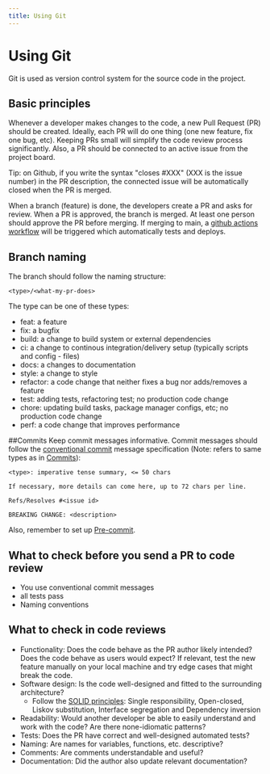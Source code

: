 ```yaml
---
title: Using Git
---
```


Using Git
=============

Git is used as version control system for the source code in the project.



## Basic principles
Whenever a developer makes changes to the code, a new Pull Request (PR) should be created. Ideally, each PR will do one thing (one new feature, fix one bug, etc). Keeping PRs small will simplify the code review process significantly. Also, a PR should be connected to an active issue from the project board.


Tip: on Github, if you write the syntax "closes #XXX" (XXX is the issue number) in the PR description, the connected issue will be automatically closed when the PR is merged.

When a branch (feature) is done, the developers create a PR and asks for review. When a PR is approved, the branch is merged. At least one person should approve the PR before merging. If merging to main, a [github actions workflow](github-actions.md) will be triggered which automatically tests and deploys.


## Branch naming
The branch should follow the naming structure:

```
<type>/<what-my-pr-does>
```
The type can be one of these types:
* feat: a feature
* fix: a bugfix
* build: a change to build system or external dependencies
* ci: a change to continous integration/delivery setup (typically scripts and config - files)
* docs: a changes to documentation
* style: a change to style 
* refactor: a code change that neither fixes a bug nor adds/removes a feature
* test: adding tests, refactoring test; no production code change
* chore: updating build tasks, package manager configs, etc; no production code change
* perf: a code change that improves performance

##Commits
Keep commit messages informative.
Commit messages should follow the [conventional commit](https://www.conventionalcommits.org/en/v1.0.0/) message specification (Note: <type> refers to same types as in [Commits](##Commits)):

```
<type>: imperative tense summary, <= 50 chars

If necessary, more details can come here, up to 72 chars per line.

Refs/Resolves #<issue id>

BREAKING CHANGE: <description>
```

Also, remember to set up [Pre-commit](pre-commit.md).


## What to check before you send a PR to code review
* You use conventional commit messages
* all tests pass
* Naming conventions

## What to check in code reviews
* Functionality: Does the code behave as the PR author likely intended? Does the code behave as users would expect? If relevant, test the new feature manually on your local machine and try edge cases that might break the code.
* Software design: Is the code well-designed and fitted to the surrounding architecture?
  * Follow the [SOLID principles](https://www.digitalocean.com/community/conceptual_articles/s-o-l-i-d-the-first-five-principles-of-object-oriented-design): Single responsibility, Open-closed, Liskov substitution, Interface segregation and Dependency inversion 
* Readability: Would another developer be able to easily understand and work with the code? Are there none-idiomatic patterns?
* Tests: Does the PR have correct and well-designed automated tests?
* Naming: Are names for variables, functions, etc. descriptive?
* Comments: Are comments understandable and useful?
* Documentation: Did the author also update relevant documentation?
